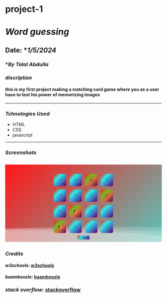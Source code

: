 # project-1

# **_Word guessing_**

## Date: \*_1/5/2024_

### \*_By Talal Abdulla_

### **_discription_**

#### this is my first project making a matching card game where you as a user have to test his power of memorizing images

---

### **_Tchnologies Used_**

- HTML
- CSS
- javascript

---

### **_Screenshots_**

## ![Image](screenshot.png)

### **_Credits_**

#### _w3schools:_ [w3schools](http://www.w3schools.com)

#### _baamboozle:_ [baamboozle](https:baamboozle.com)

### _stack overflow:_ [stackoverflow](https://stackoverflow.com/)
